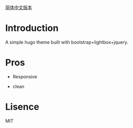 [简体中文版本](https://github.com/simple-is-awesome/hugo-simple-theme/blob/main/README.zh-CN.md)

# Introduction 

A simple hugo theme built with bootstrap+lightbox+jquery.

# Pros

- Responsive

- clean

# Lisence

MIT